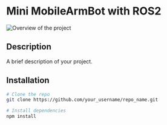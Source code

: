 # Mini MobileArmBot with ROS2
![Overview of the project](https://github.com/LateefAkinola/Mini-MobileArmBot_with_ROS2/assets/105966848/1976c9bc-154f-488a-87d3-69c505874900)

## Description
A brief description of your project.

## Installation

```bash
# Clone the repo
git clone https://github.com/your_username/repo_name.git

# Install dependencies
npm install
